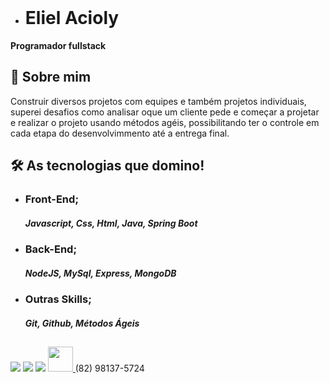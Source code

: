 <div style="display: inline_block"><br>

- # Eliel Acioly
**Programador fullstack**<br>

## 🚀 Sobre mim

Construir diversos projetos com equipes e também projetos individuais, superei desafios como analisar oque um cliente pede e começar a projetar e realizar o projeto usando métodos agéis, possibilitando ter o controle em  cada etapa do  desenvolvimmento até a entrega final.


## 🛠 As tecnologias que domino!<br>
- ### **Front-End**;<br>
   ##### **Javascript, Css, Html, Java, Spring Boot**<br>
- ### **Back-End**;<br>
   ##### **NodeJS, MySql, Express, MongoDB**
- ### **Outras Skills**;<br>
   ##### **Git, Github, Métodos Ágeis**
</div>

##

<div>
 <a href="https://www.instagram.com/liel.acioly/" target="_blank"><img src="https://img.shields.io/badge/-Instagram-%23E4405F?style=for-the-badge&logo=instagram&logoColor=white" target="_blank"></a>
<a href = "mailto:aciolyeliel90@gmail.com"><img src="https://img.shields.io/badge/-Gmail-%23333?style=for-the-badge&logo=gmail&logoColor=white" target="_blank"></a>
<a href="https://www.linkedin.com/in/eliel-acioly-ea/" target="_blank"><img src="https://img.shields.io/badge/-LinkedIn-%230077B5?style=for-the-badge&logo=linkedin&logoColor=white" target="_blank"></a>
<a href="https://github.com/eliel-acioly/" target="_blank"><img eight="30" width="40" src="https://cdn-icons-png.flaticon.com/512/21/21520.png"</a> <a>(82) 98137-5724</a>

</div>


<!---
eliel-acioly/eliel-acioly is a ✨ special ✨ repository because its `README.md` (this file) appears on your GitHub profile.
You can click the Preview link to take a look at your changes.
--->

